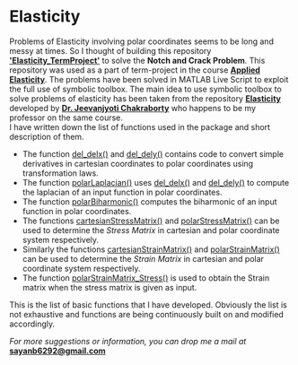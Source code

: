 # Elasticity
Problems of Elasticity involving polar coordinates seems to be long and messy at times. So I thought of building this repository [**'Elasticity_TermProject'**](https://github.com/SayanBatabyal/Elasticity) to solve the **Notch and Crack Problem**. This repository was used as a part of term-project in the course [**Applied Elasticity**](http://facweb.iitkgp.ac.in/~jeevanjyoti/teaching/elasticity/2019/). The problems have been solved in MATLAB Live Script to exploit the full use of symbolic toolbox. The main idea to use symbolic toolbox to solve problems of elasticity has been taken from the repository [**Elasticity**](https://github.com/jeevanjyoti4/elasticity) developed by [**Dr. Jeevanjyoti Chakraborty**](http://www.facweb.iitkgp.ac.in/~jeevanjyoti/) who happens to be my professor on the same course.
<br>
I have written down  the list of functions used in the package and short description of them.
* The function [del_delx()](https://github.com/SayanBatabyal/Elasticity/blob/master/del_delx.m) and [del_dely()](https://github.com/SayanBatabyal/Elasticity/blob/master/del_dely.m) contains code to convert simple derivatives in cartesian coordinates to polar coordinates using transformation laws.
* The function [polarLaplacian()](https://github.com/SayanBatabyal/Elasticity/blob/master/polarLaplacian.m) uses [del_delx()](https://github.com/SayanBatabyal/Elasticity/blob/master/del_delx.m) and [del_dely()](https://github.com/SayanBatabyal/Elasticity/blob/master/del_dely.m) to compute the laplacian of an input function in polar coordinates.
* The function [polarBiharmonic()](https://github.com/SayanBatabyal/Elasticity/blob/master/polarBiharmonic.m) computes the biharmonic of an input function in polar coordinates.
* The functions [cartesianStressMatrix()](https://github.com/SayanBatabyal/Elasticity/blob/master/cartesianStressMatrix.m) and [polarStressMatrix()](https://github.com/SayanBatabyal/Elasticity/blob/master/polarStressMatrix.m) can be used to determine the *Stress Matrix* in cartesian and polar coordinate system respectively.
* Similarly the functions [cartesianStrainMatrix()](https://github.com/SayanBatabyal/Elasticity/blob/master/cartesianStrainMatrix.m) and [polarStrainMatrix()](https://github.com/SayanBatabyal/Elasticity/blob/master/polarStrainMatrix.m) can be used to determine the *Strain Matrix* in cartesian and polar coordinate system respectively.
* The function [polarStrainMatrix_Stress()](https://github.com/SayanBatabyal/Elasticity/blob/master/polarStrainMatrix_Stress.m) is used to obtain the Strain matrix when the stress matrix is given as input.

This is the list of basic functions that I have developed. Obviously the list is not exhaustive and functions are being continuously built on and modified accordingly.

*For more suggestions or information, you can drop me a mail at* [**sayanb6292@gmail.com**](mailto:sayanb6292@gmail.com)
